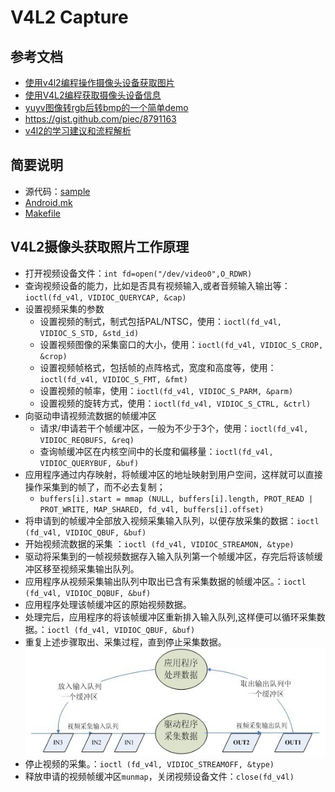 # V4L2 Capture

## 参考文档

* [使用v4l2编程操作摄像头设备获取图片](https://blog.csdn.net/aiwangtingyun/article/details/79834959)
* [使用V4L2编程获取摄像头设备信息](https://blog.csdn.net/aiwangtingyun/article/details/79834235)
* [yuyv图像转rgb后转bmp的一个简单demo](https://blog.csdn.net/dancer__sky/article/details/76724292)
* https://gist.github.com/piec/8791163
* [v4l2的学习建议和流程解析](https://www.cnblogs.com/silence-hust/p/4464291.html)

## 简要说明

* 源代码：[sample](sample)
* [Android.mk](sample/Android.mk)
* [Makefile](sample/Makefile)

## V4L2摄像头获取照片工作原理

* 打开视频设备文件：`int fd=open("/dev/video0",O_RDWR)`
* 查询视频设备的能力，比如是否具有视频输入,或者音频输入输出等：`ioctl(fd_v4l, VIDIOC_QUERYCAP, &cap)`
* 设置视频采集的参数
  * 设置视频的制式，制式包括PAL/NTSC，使用：`ioctl(fd_v4l, VIDIOC_S_STD, &std_id)`
  * 设置视频图像的采集窗口的大小，使用：`ioctl(fd_v4l, VIDIOC_S_CROP, &crop)`
  * 设置视频帧格式，包括帧的点阵格式，宽度和高度等，使用：`ioctl(fd_v4l, VIDIOC_S_FMT, &fmt)`
  * 设置视频的帧率，使用：`ioctl(fd_v4l, VIDIOC_S_PARM, &parm)`
  * 设置视频的旋转方式，使用：`ioctl(fd_v4l, VIDIOC_S_CTRL, &ctrl)`
* 向驱动申请视频流数据的帧缓冲区
  * 请求/申请若干个帧缓冲区，一般为不少于3个，使用：`ioctl(fd_v4l, VIDIOC_REQBUFS, &req)`
  * 查询帧缓冲区在内核空间中的长度和偏移量：`ioctl(fd_v4l, VIDIOC_QUERYBUF, &buf)`
* 应用程序通过内存映射，将帧缓冲区的地址映射到用户空间，这样就可以直接操作采集到的帧了，而不必去复制；
  * `buffers[i].start = mmap (NULL, buffers[i].length, PROT_READ | PROT_WRITE, MAP_SHARED, fd_v4l, buffers[i].offset)`
* 将申请到的帧缓冲全部放入视频采集输入队列，以便存放采集的数据：`ioctl (fd_v4l, VIDIOC_QBUF, &buf)`
* 开始视频流数据的采集 ：`ioctl (fd_v4l, VIDIOC_STREAMON, &type)`
* 驱动将采集到的一帧视频数据存入输入队列第一个帧缓冲区，存完后将该帧缓冲区移至视频采集输出队列。
* 应用程序从视频采集输出队列中取出已含有采集数据的帧缓冲区。：`ioctl (fd_v4l, VIDIOC_DQBUF, &buf)` 
* 应用程序处理该帧缓冲区的原始视频数据。
* 处理完后，应用程序的将该帧缓冲区重新排入输入队列,这样便可以循环采集数据。：`ioctl (fd_v4l, VIDIOC_QBUF, &buf)`
* 重复上述步骤取出、采集过程，直到停止采集数据。
  ![images/ImageInOutBuffers.jpg](images/ImageInOutBuffers.jpg)
* 停止视频的采集。：`ioctl (fd_v4l, VIDIOC_STREAMOFF, &type)`
* 释放申请的视频帧缓冲区`munmap`，关闭视频设备文件：`close(fd_v4l)`